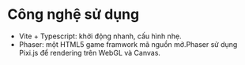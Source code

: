 # Công nghệ sử dụng

- Vite + Typescript: khởi động nhanh, cấu hình nhẹ.
- Phaser: một HTML5 game framwork mã nguồn mở.Phaser sử dụng Pixi.js để rendering trên WebGL và Canvas.
